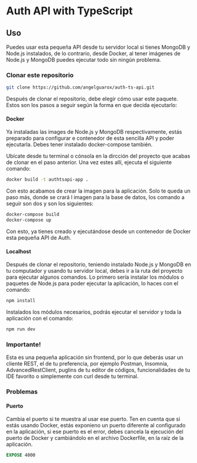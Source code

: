 # Auth API with TypeScript

## Uso

Puedes usar esta pequeña API desde tu servidor local si tienes MongoDB y Node.js instalados, de lo contrario, desde Docker, al tener imágenes de Node.js y MongoDB puedes ejecutar todo sin ningún problema.

### Clonar este repositorio

```bash
git clone https://github.com/angelguarox/auth-ts-api.git
```
Después de clonar el repositorio, debe elegir cómo usar este paquete. Estos son los pasos a seguir según la forma en que decida ejecutarlo:

#### Docker

Ya instaladas las images de Node.js y MongoDB respectivamente, estás preparado para configurar e contenedor de esta sencilla API y poder ejecutarla. Debes tener instalado docker-compose también.

Ubícate desde tu terminal o cónsola en la dircción del proyecto que acabas de clonar en el paso anterior. Una vez estes allí, ejecuta el siguiente comando:

```bash
docker build -t authtsapi-app .
```

Con esto acabamos de crear la imagen para la aplicación. Solo te queda un paso más, donde se crará l imagen para la base de datos, los comando a seguir son dos y son los siguientes:

```bash
docker-compose build
docker-compose up
```

Con esto, ya tienes creado y ejecutándose desde un contenedor de Docker esta pequeña API de Auth.

#### Localhost

Después de clonar el repositorio, teniendo instalado Node.js y MongoDB en tu computador y usando tu servidor local, debes ir a la ruta del proyecto para ejecutar algunos comandos. Lo primero sería instalar los módulos o paquetes de Node.js para poder ejecutar la aplicación, lo haces con el comando:

```bash
npm install
```

Instalados los módulos necesarios, podrás ejecutar el servidor y toda la aplicación con el comando:

```bash
npm run dev
```

### Importante!

Esta es una pequeña aplicación sin frontend, por lo que deberás usar un cliente REST, el de tu preferencia, por ejemplo Postman, Insomnia, AdvancedRestClient, puglins de tu editor de códigos, funcionalidades de tu IDE favorito o simplemente con curl desde tu terminal.

### Problemas

#### Puerto

Cambia el puerto si te muestra al usar ese puerto. Ten en cuenta que si estás usando Docker, estás exponieno un puerto diferente al configurado en la aplicación, si ese puerto es el error, debes cancela la ejecución del puerto de Docker y cambiándolo en el archivo Dockerfile, en la raíz de la aplicación.

```dockerfile
EXPOSE 4000
```
